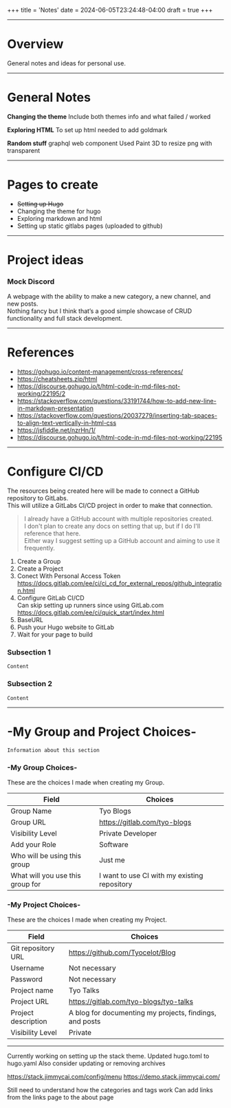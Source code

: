 +++
title = 'Notes'
date = 2024-06-05T23:24:48-04:00
draft = true
+++

---

# Overview
General notes and ideas for personal use.

---

# General Notes

**Changing the theme**
Include both themes info and what failed / worked

**Exploring HTML**
To set up html needed to add goldmark

**Random stuff**
graphql
web component
Used Paint 3D to resize png with transparent

---

# Pages to create

- ~~Setting up Hugo~~
- Changing the theme for hugo
- Exploring markdown and html
- Setting up static gitlabs pages (uploaded to github)

---

# Project ideas

### Mock Discord
A webpage with the ability to make a new category, a new channel, and new posts.\
Nothing fancy but I think that’s a good simple showcase of CRUD functionality and full stack development.

---

# References
- https://gohugo.io/content-management/cross-references/
- https://cheatsheets.zip/html
- https://discourse.gohugo.io/t/html-code-in-md-files-not-working/22195/2
- https://stackoverflow.com/questions/33191744/how-to-add-new-line-in-markdown-presentation
- https://stackoverflow.com/questions/20037279/inserting-tab-spaces-to-align-text-vertically-in-html-css
- https://jsfiddle.net/nzrHn/1/
- https://discourse.gohugo.io/t/html-code-in-md-files-not-working/22195

---

# Configure CI/CD
The resources being created here will be made to connect a GitHub repository to GitLabs.\
This will utilize a GitLabs CI/CD project in order to make that connection.

> I already have a GitHub account with multiple repositories created.\
I don't plan to create any docs on setting that up, but if I do I'll reference that here.\
Either way I suggest setting up a GitHub account and aiming to use it frequently.

1) Create a Group
2) Create a Project
3) Conect With Personal Access Token\
https://docs.gitlab.com/ee/ci/ci_cd_for_external_repos/github_integration.html
4) Configure GitLab CI/CD\
Can skip setting up runners since using GitLab.com\
https://docs.gitlab.com/ee/ci/quick_start/index.html
5) BaseURL
6) Push your Hugo website to GitLab
7) Wait for your page to build


### Subsection 1
`Content`

### Subsection 2
`Content`

---

# -My Group and Project Choices-
`Information about this section`

### -My Group Choices-
These are the choices I made when creating my Group.

| Field                            | Choices                                      |
| -------------------------------- | -------------------------------------------- |
| Group Name                       | Tyo Blogs                                    |
| Group URL                        | https://gitlab.com/tyo-blogs                 |
| Visibility Level                 | Private Developer                            |
| Add your Role                    | Software                                     |
| Who will be using this group     | Just me                                      |
| What will you use this group for | I want to use CI with my existing repository |

### -My Project Choices-
These are the choices I made when creating my Project.

| Field               | Choices                                                 |
| ------------------- | ------------------------------------------------------- |
| Git repository URL  | https://github.com/Tyocelot/Blog                        |
| Username            | Not necessary                                           |
| Password            | Not necessary                                           |
| Project name        | Tyo Talks                                               |
| Project URL         | https://gitlab.com/tyo-blogs/tyo-talks                  |
| Project description | A blog for documenting my projects, findings, and posts |
| Visibility Level    | Private                                                 |

---

Currently working on setting up the stack theme.
Updated hugo.toml to hugo.yaml
Also consider updating or removing archives

https://stack.jimmycai.com/config/menu
https://demo.stack.jimmycai.com/

Still need to understand how the categories and tags work
Can add links from the links page to the about page